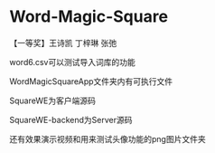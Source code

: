 # Word-Magic-Square
【一等奖】王诗凯 丁梓琳 张弛

word6.csv可以测试导入词库的功能

WordMagicSquareApp文件夹内有可执行文件

SquareWE为客户端源码

SquareWE-backend为Server源码

还有效果演示视频和用来测试头像功能的png图片文件夹
